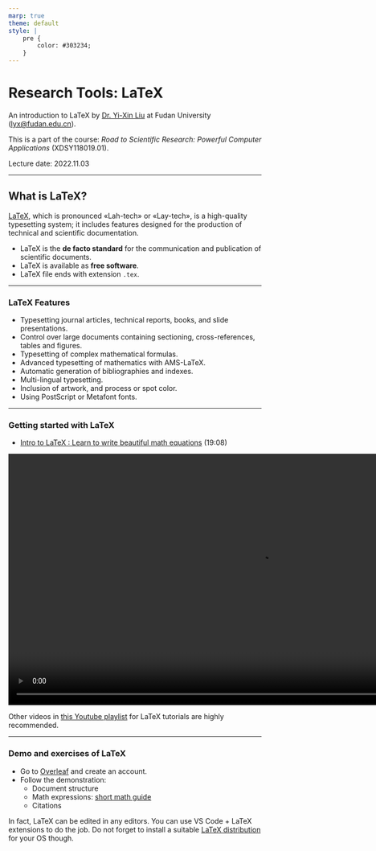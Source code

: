 ```yaml
---
marp: true
theme: default
style: |
    pre {
        color: #303234;
    }
---
```


<!--
backgroundColor: #191a2e
color: skyblue
-->
# Research Tools: LaTeX

An introduction to LaTeX by [Dr. Yi-Xin Liu](http://www.yxliu.group) at Fudan University (lyx@fudan.edu.cn).

This is a part of the course: *Road to Scientific Research: Powerful Computer Applications* (XDSY118019.01).

Lecture date: 2022.11.03

---

<!-- _paginate: true -->
## What is LaTeX?

[LaTeX](https://www.latex-project.org/), which is pronounced «Lah-tech» or «Lay-tech», is a high-quality typesetting system; it includes features designed for the production of technical and scientific documentation.

- LaTeX is the **de facto standard** for the communication and publication of scientific documents.
- LaTeX is available as **free software**.
- LaTeX file ends with extension `.tex`.

---

### LaTeX Features

- Typesetting journal articles, technical reports, books, and slide presentations.
- Control over large documents containing sectioning, cross-references, tables and figures.
- Typesetting of complex mathematical formulas.
- Advanced typesetting of mathematics with AMS-LaTeX.
- Automatic generation of bibliographies and indexes.
- Multi-lingual typesetting.
- Inclusion of artwork, and process or spot color.
- Using PostScript or Metafont fonts.

---

### Getting started with LaTeX

- [Intro to LaTeX : Learn to write beautiful math equations](https://youtu.be/Jp0lPj2-DQA) (19:08)

<video height="500" controls>
    <source src="latex.mp4">
</video>

Other videos in [this Youtube playlist](https://youtube.com/playlist?list=PLHXZ9OQGMqxcWWkx2DMnQmj5os2X5ZR73) for LaTeX tutorials are highly recommended.

---

### Demo and exercises of LaTeX

- Go to [Overleaf](https://www.overleaf.com/) and create an account.
- Follow the demonstration:
  - Document structure
  - Math expressions: [short math guide](http://tug.ctan.org/info/short-math-guide/short-math-guide.pdf)
  - Citations

In fact, LaTeX can be edited in any editors. You can use VS Code + LaTeX extensions to do the job. Do not forget to install a suitable [LaTeX distribution](https://www.latex-project.org/get/#tex-distributions) for your OS though.